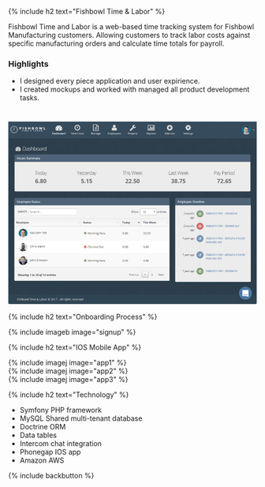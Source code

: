 {% include h2 text="Fishbowl Time & Labor" %}

Fishbowl Time and Labor is a web-based time tracking system for Fishbowl Manufacturing customers. Allowing customers to track labor costs against specific manufacturing orders and calculate time totals for payroll.

### Highlights

- I designed every piece application and user expirience.
- I created mockups and worked with managed all product development tasks.

<p style="margin-top: 40px;"><img src="/assets/images/workforce2.png" alt="workforce2"></p>

{% include h2 text="Onboarding Process" %}

{% include imageb image="signup" %}

{% include h2 text="IOS Mobile App" %}

<div class="row">
  <div class="col-xs-4">
    {% include imagej image="app1" %}
  </div>
  <div class="col-xs-4">
    {% include imagej image="app2" %}
  </div>
  <div class="col-xs-4">
    {% include imagej image="app3" %}
  </div>
</div>

{% include h2 text="Technology" %}

- Symfony PHP framework
- MySQL Shared multi-tenant database
- Doctrine ORM
- Data tables
- Intercom chat integration
- Phonegap IOS app
- Amazon AWS

{% include backbutton %}
